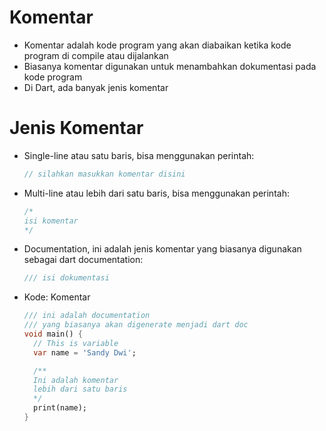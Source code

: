# Komentar
* Komentar adalah kode program yang akan diabaikan ketika kode program di compile atau dijalankan
* Biasanya komentar digunakan untuk menambahkan dokumentasi pada kode program
* Di Dart, ada banyak jenis komentar

# Jenis Komentar
* Single-line atau satu baris, bisa menggunakan perintah:
  ```dart
  // silahkan masukkan komentar disini
  ```
* Multi-line atau lebih dari satu baris, bisa menggunakan perintah:
  ```dart
  /*
  isi komentar
  */
  ```
* Documentation, ini adalah jenis komentar yang biasanya digunakan sebagai dart documentation:
  ```dart
  /// isi dokumentasi
  ```
* Kode: Komentar
  ```dart
  /// ini adalah documentation
  /// yang biasanya akan digenerate menjadi dart doc
  void main() {
    // This is variable
    var name = 'Sandy Dwi';

    /**
    Ini adalah komentar
    lebih dari satu baris
    */
    print(name);
  }
  ```